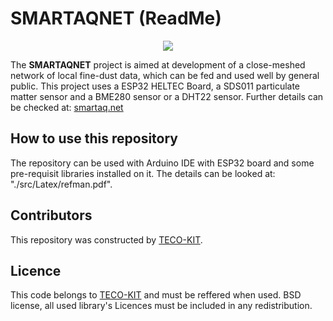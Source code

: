 # SMARTAQNET (ReadMe)
 
<p align="center">
    <img src="11-resources/02-images/readme.png">
</p>
 
The **SMARTAQNET** project is aimed at development of a close-meshed network of local fine-dust data, which can be fed and used well by general public.
This project uses a ESP32 HELTEC Board, a SDS011 particulate matter sensor and a BME280 sensor or a DHT22 sensor. Further details can be checked at:
[smartaq.net](http://www.smartaq.net "SMARTAQNET Website")
 
## How to use this repository
The repository can be used with Arduino IDE with ESP32 board and some pre-requisit libraries installed on it. The details can be looked at: "./src/Latex/refman.pdf".
 
## Contributors
This repository was constructed by [TECO-KIT](https://www.teco.edu/ "TECO-KIT").
 
## Licence
This code belongs to [TECO-KIT](https://www.teco.edu/ "TECO-KIT") and must be reffered when used. BSD license, all used library's Licences 
must be included in any redistribution.